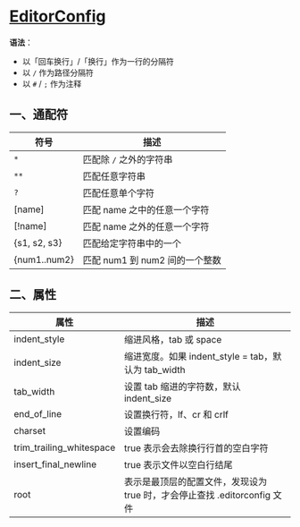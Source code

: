 # [EditorConfig](https://editorconfig.org/)

**语法**：  
- 以「回车换行」/「换行」作为一行的分隔符
- 以 `/` 作为路径分隔符
- 以 `#` / `;` 作为注释

## 一、通配符

| 符号 | 描述 |
| --- | --- |
| `*` | 匹配除 `/` 之外的字符串 |
| `**` | 匹配任意字符串 |
| `?` | 匹配任意单个字符 |
| [name] | 匹配 name 之中的任意一个字符 |
| [!name] | 匹配 name 之外的任意一个字符 |
| {s1, s2, s3} | 匹配给定字符串中的一个 |
| {num1..num2} | 匹配 num1 到 num2 间的一个整数 |

## 二、属性

| 属性 | 描述 |
| --- | --- |
| indent_style | 缩进风格，tab 或 space |
| indent_size | 缩进宽度。如果 indent_style = tab，默认为 tab_width |
| tab_width | 设置 tab 缩进的字符数，默认 indent_size |
| end_of_line | 设置换行符，lf、cr 和 crlf |
| charset | 设置编码 |
| trim_trailing_whitespace | true 表示会去除换行行首的空白字符 |
| insert_final_newline | true 表示文件以空白行结尾 |
| root | 表示是最顶层的配置文件，发现设为 true 时，才会停止查找 .editorconfig 文件 |

